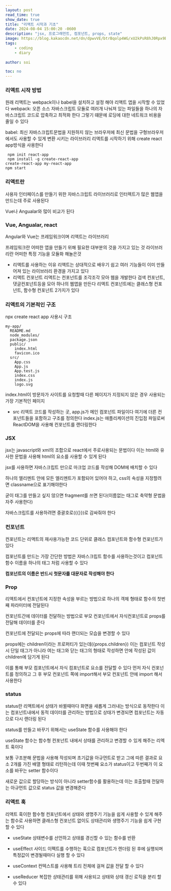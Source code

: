 ```yaml
---
layout: post
read_time: true
show_date: true
title: "리액트 시작과 기초"
date: 2024-08-04 15:00:20 -0600
description: "jsx, 프로그래먼트, 컴포넌트, props, state"
image: https://blog.kakaocdn.net/dn/dpwvVE/btrBqolp4WG/xU2kPsR8hJ0Rpx9B1LSoZ1/img.png
tags: 
    - coding
    - diary
   
author: soi

toc: no
---
```

### 리액트 시작 방법
원래 리액트는 webpack이나 babel을 설치하고 설정 해야 리액트 앱을 시작할 수 있었다
webpack: 오픈 소스 자바스크립트 모듈로 여러개 나눠져 있는 파일들을 하나의 자바스크립트 코드로 압축하고 최적화 한다
그렇기 떄문에 로딩에 대한 네트워크 비용을 줄일 수 있다

babel: 최신 자바스크립트문법을 지원하지 않는 브라우저에 최신 문법을 구형브라우저에서도 사용할 수 있게 변환 시키는 라이브러리
리액트를 시작하기 위해 create react app방식을 사용한다 
```
 npm init react-app
 npm install -g create-react-app
create-react-app my-react-app
npm start
 ```

### 리액트란
사용자 인터페이스를 만들기 위한 자바스크립트 라이브러리로 인터렉트가 많은 웹앱을 만드는데 주로 사용된다 

Vue나  Angualar와 많이 비교가 된다 

### Vue, Angualar, react
Angular와 Vue는 프레임워크이며 리액트는 라이브러리

프레임워크란 어떠한 앱을 만들기 위해 필요한 대부분의 것을 가지고 있는 것
라이브러리란 어떠한 특정 기능을 모듈화 해놀은것

- 리액트를 사용하는 이유
리액트는 상대적으로 배우기 쉽고 여러 기능들이 이미 만들어져 있는 라이브러리 환경을 가지고 있다 
- 리액트 컨포넌트
리액트는 컨포넌트를 조각조각 모아 웹을 개발한다 검색 컨포넌트, 댓글컨포넌트등을 모아 하나의 웹앱을 만든다 
리액트 컨포넌트에는 클래스형 컨포넌트, 함수형 컨포넌트 2가지가 있다

### 리액트의 기본적인 구조 
npx create react app 사용시 구조
```
my-app/
  README.md
  node_modules/
  package.json
  public/
    index.html
    favicon.ico
  src/
    App.css
    App.js
    App.test.js
    index.css
    index.js
    logo.svg
```
 index.html이 방문자가 사이트를 요청할때 다른 페이지가 지정되지 않은 경우 사용되는 가장 기본적인 페이지

- src
리액트 코드를 작성하는 곳, app.js가  메인 컴포넌트 파일이다 여기에 더른 컨포넌트들을 포함하고 구조를 정의한다
index.js는 애플리케이션의 진입점 파일로써 ReactDOM을 사용해 컨포넌트를 랜더링한다

### JSX
jsx는 javascript와 xml의 조합으로 react에서 주로사용되는 문법이다
이는 html와 유사한 문법을 사용해 html의 요소를 사용할 수 있게 된다

jsx를 사용하면 자바스크립트 만으로 마크업 코드를 작성해 DOM에 배치할 수 있다 

하나의 엘리멘트 안에 모든 엘리멘트가 포함되어 있어야 하고, css의 속성을 지정할려면 classname으로 표기해야한다

굳이 태그를 만들고 싶지 않으면 fragment를 쓰면 된다(이름없는 태그로 축약형 문법을 자주 사용한다)

자바스크립트를 사용하려면 중괄호로({{}})로 감싸줘야 한다

### 컨포넌트
컨포넌트는 리액트의 재사용가능한 코드 단위로 클래스 컴포넌트와 함수형 컨포넌트가 있다 


컴포넌트를 만드는 가장 간단한 방법은 자바스크립트 함수를 사용하는것이고 컴포넌트 함수 이름을 하나의 태그 처럼 사용할 수 있다

**컴포넌트의 이름은 반드시 첫문자를 대문자로 작성해야 한다**

### Prop
리액트에서 컨포넌트에 지정한 속성을 부르는 방법으로 하나의 객체 형태로 함수의 첫번째 파라미터에 전달된다 

컨포넌트간에 데이터를 전달하는 방법으로 부모 컨포넌트에서 자식컨포넌트로 props를 전달해 데이터를 준다

컨포넌트에 전달되는 props에 따라 랜더되는 모습을 변경할 수 있다 

props에는 children이라는 프로퍼티가 있는데({props.children}) 이는 컴포넌트 작성시 단일 태그가 아니라 여는 태그와 닫는 태그의 형태로 작성하면 안에 작성된 값이 children에 담기게 된다

이를 통해 부모 컴포넌트에서 자식 컴포넌트로 요소를 전달할 수 있다
먼저 자식 컨포넌트를 정의하고 그 후 부모 컨포넌트 쪽에 import해서 부모 컨포넌트 안에 import 해서 사용한다 

### status
status란 리액트에서 상태가 바뀔때마다 화면을 새롭게 그러내는 방식으로 동작한다 이는 컴포넌트내에서 동적 데이터를 관리하는 방법으로 상태가 변경되면 컴포넌트는 자동으로 다시 랜더링 된다

status를 만들고 바꾸기 위해서는 useState 함수를 사용해야 한다 

useState 함수는 함수형 컨포넌트 내에서 상태를 관리하고 변경할 수 있게 해주는 리엑트 훅이다 

보통 구조분해 문법을 사용해 작성되며 초기값을 아규먼트로 받고 그에 따른 결과로 요소 2개를 가진 배열 형태로 리턴하는데 이때 첫번째 요소가 status이고 두번째가 이 요소를 바꾸는 setter 함수이다

새로운 값으로 할당하는 방식이 아니라 setter함수를 활용하는데 이는 호출할때 전달하는 아규먼트 값으로 status 값을 변경해준다 

### 리액트 훅
리액트 훅이한 함수형 컨포넌트에서 상태와 생명주기 기능을 쉽게 사용할 수 있게 해주는 함수로 사용하면 클래스형 컨포넌트 없이도 상태관리와 생명주기 기능을 쉽게 구현 할 수 있다

- useState
상태변수를 선언하고 상태를 경신할 수 있는 함수를 반환

- useEffect
사이드 이펙트를 수행하는 훅으로 컴포넌트가 렌더링 된 후에 실행되며 특정값이 변경될때마다 실행 할 수 있다

- useContext
컨텍스트를 사용해 트리 전체에 걸쳐 값을 전달 할 수 있다

- useReducer
복잡한 상태관리를 위해 사용되고 상태와 상태 갱신 로직을 분리 할 수 있다
